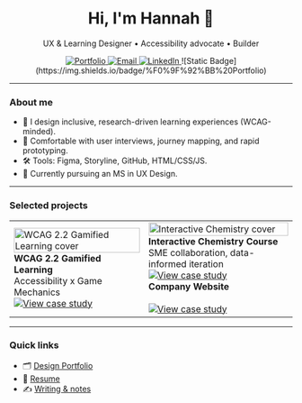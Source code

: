 <!-- Hero / intro -->
<h1 align="center">Hi, I'm Hannah 👋</h1>
<p align="center">
  UX & Learning Designer • Accessibility advocate • Builder
</p>

<!-- Button row -->
<p align="center">
  <a href="https://www.hannahhauan.com">
    <img alt="Portfolio" src="https://img.shields.io/badge/Portfolio-Visit-000?style=for-the-badge&logo=vercel&logoColor=white">
  </a>
  <a href="mailto:hannahchauan@gmail.com">
    <img alt="Email" src="https://img.shields.io/badge/Email-hannahchauan%40gmail.com-0078D4?style=for-the-badge&logo=microsoftoutlook&logoColor=white">
  </a>
  <a href="https://www.linkedin.com/in/hannahhauan/">
    <img alt="LinkedIn" src="https://img.shields.io/badge/%F0%9F%92%BB%20Portfolio">
  </a>
  ![Static Badge](https://img.shields.io/badge/%F0%9F%92%BB%20Portfolio)

</p>

---

### About me
- 🎯 I design inclusive, research-driven learning experiences (WCAG-minded).
- 🧪 Comfortable with user interviews, journey mapping, and rapid prototyping.
- 🛠️ Tools: Figma, Storyline, GitHub, HTML/CSS/JS.
- 🌱 Currently pursuing an MS in UX Design.

---

### Selected projects
<!-- Use a simple card grid via a table -->
<table>
  <tr>
    <td>
      <a href="https://www.hannahhauan.com/case-studies/wcag-game">
        <img src="https://via.placeholder.com/480x260?text=WCAG+2.2+Game" alt="WCAG 2.2 Gamified Learning cover" width="100%">
      </a>
      <br/>
      <b>WCAG 2.2 Gamified Learning</b><br/>
      Accessibility x Game Mechanics
      <br/>
      <a href="https://www.hannahhauan.com/wcag2-2-elearning">
        <img alt="View case study" src="https://img.shields.io/badge/View%20Case%20Study-000?style=flat&logo=readme&logoColor=white">
      </a>
    </td>
    <td>
      <a href="https://www.hannahhauan.com/real-chem-ii">
        <img src="https://via.placeholder.com/480x260?text=Interactive+Chemistry" alt="Interactive Chemistry cover" width="100%">
      </a>
      <br/>
      <b>Interactive Chemistry Course</b><br/>
      SME collaboration, data-informed iteration
      <br/>
      <a href="https://www.hannahhauan.com/case-studies/chemistry-course">
        <img alt="View case study" src="https://img.shields.io/badge/View%20Case%20Study-000?style=flat">
      </a>
       <br/>
        <b>Company Website</b><br/>
        <br/>
      <a href="https://www.hannahhauan.com/company-website">
        <img alt="View case study" src="https://img.shields.io/badge/View%20Case%20Study-000?style=flat">
      </a>
    </td>
  </tr>
</table>

---

### Quick links
- 🗂️ <a href="https://www.hannahhauan.com">Design Portfolio</a>
- 📄 <a href="https://your-resume-link.pdf">Resume</a>
- ✍️ <a href="https://your-blog-link">Writing & notes</a>